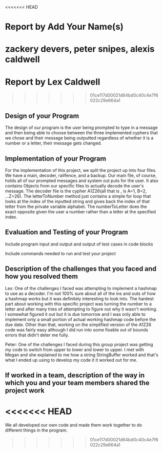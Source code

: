 <<<<<<< HEAD
# Report by Add Your Name(s)
zackery devers, peter snipes, alexis caldwell
=======
# Report by Lex Caldwell
>>>>>>> 01ce117d00021d64bd0c40c4e7f6022c29e664a1

## Design of your Program
The design of our program is the user being prompted to type in a message and then being able to choose
between the three implemented cyphers that we chose and their message being outputted regardless of whether
it is a number or a letter, their message gets changed.
## Implementation of your Program
For the implementation of this project, we split the project up into four files. We have a main, decoder, railfence,
and a backup. Our main file, of course, holds all of our prompted messages and system out puts for the user. It also contains
Objects from our specific files to actually decode the user's message. The decoder file is the cypher A1Z26(all that is , is
A=1, B=2, ...Z=26). The letterToNumber method just contains a simple for loop that looks at the index of the inputted string and
gives back the index of that letter from the private variable alphabet. The numberToLetter does the exact opposite given the user
a number rather than a letter at the specified index.

## Evaluation and Testing of your Program

Include program input and output and output of test cases in code blocks

Include commands needed to run and test your project

## Description of the challenges that you faced and how you resolved them
Lex: One of the challenges I faced was attempting to implement a hashmap to use as a decoder.
I'm not 100% sure about all of the ins and outs of how a hashmap works but it was definitely interesting to look into.
The hardest part about working with this specific project was turning the number to a letter and after many tries of attempting
to figure out why it wasn't working. I somewhat figured it out but it is due tomorrow and I was only able to implement
only a small portion of actual working hashmap code before the due date. Other than that, working on the simplified version of
the A1Z26 code was fairly easy although I did run into some fixable out of bounds errors that didn't deter me fully.

Peter: One of the challenges I faced during this group project was getting my code to switch from upper to lower and lower to upper.
I met with Megan and she explained to me how a string StringBuffer worked and that's what I ended up using to develop my code it it worked out
for me. 
## If worked in a team, description of the way in which you and your team members shared the project work
<<<<<<< HEAD
=======
We all developed our own code and made them work together to do different things in the program.
>>>>>>> 01ce117d00021d64bd0c40c4e7f6022c29e664a1
